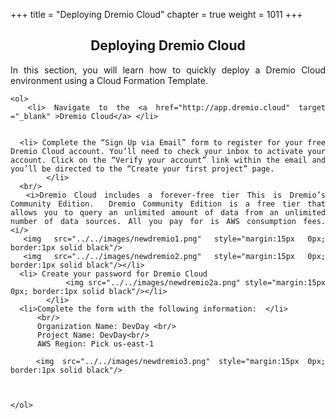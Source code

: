 +++
title = "Deploying Dremio Cloud"
chapter = true
weight = 1011
+++

<div style="text-align: justify">
    <center><h2>Deploying Dremio Cloud </h2></center>

    
In this section, you will learn how to quickly deploy a Dremio Cloud environment using a Cloud Formation Template. 
 


  
    <ol>
      <li> Navigate to the <a href="http://app.dremio.cloud" target ="_blank" >Dremio Cloud</a> </li>

    
      <li> Complete the “Sign Up via Email” form to register for your free Dremio Cloud account. You’ll need to check your inbox to activate your account. Click on the “Verify your account” link within the email and you’ll be directed to the “Create your first project” page.
            </li>
      <br/>
      <i>Dremio Cloud includes a forever-free tier This is Dremio’s Community Edition.  Dremio Community Edition is a free tier that allows you to query an unlimited amount of data from an unlimited number of data sources. All you pay for is AWS consumption fees.   <i/>
     <img src="../../images/newdremio1.png" style="margin:15px 0px; border:1px solid black"/>
     <img src="../../images/newdremio2.png" style="margin:15px 0px; border:1px solid black"/></li>
      <li> Create your password for Dremio Cloud
                <img src="../../images/newdremio2a.png" style="margin:15px 0px; border:1px solid black"/></li>
            </li>
      <li>Complete the form with the following information:  </li>
          <br/>
          Organization Name: DevDay <br/>
          Project Name: DevDay<br/>
          AWS Region: Pick us-east-1
          
       <img src="../../images/newdremio3.png" style="margin:15px 0px; border:1px solid black"/>
      
      
      
    </ol>

   




</div>
